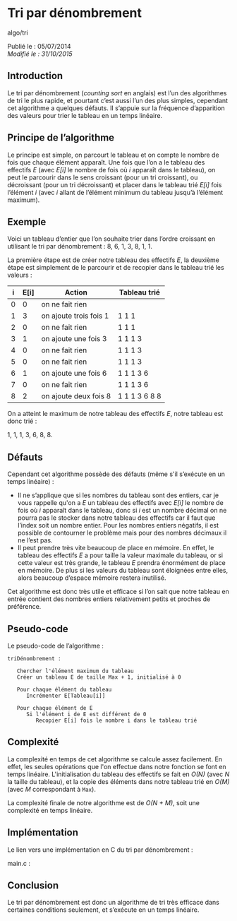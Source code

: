 Tri par dénombrement
====================
algo/tri

Publié le : 05/07/2014  
*Modifié le : 31/10/2015*

## Introduction

Le tri par dénombrement (*counting sort* en anglais) est l’un des algorithmes de tri le plus rapide, et pourtant c’est aussi l’un des plus simples, cependant cet algorithme a quelques défauts. Il s’appuie sur la fréquence d’apparition des valeurs pour trier le tableau en un temps linéaire.

## Principe de l’algorithme

Le principe est simple, on parcourt le tableau et on compte le nombre de fois que chaque élément apparaît. Une fois que l’on a le tableau des effectifs *E* (avec *E[i]* le nombre de fois où *i* apparaît dans le tableau), on peut le parcourir dans le sens croissant (pour un tri croissant), ou décroissant (pour un tri décroissant) et placer dans le tableau trié *E[i]* fois l’élément *i* (avec *i* allant de l’élément minimum du tableau jusqu’à l’élément maximum).

## Exemple

Voici un tableau d’entier que l’on souhaite trier dans l’ordre croissant en utilisant le tri par dénombrement : 8, 6, 1, 3, 8, 1, 1.

La première étape est de créer notre tableau des effectifs *E*, la deuxième étape est simplement de le parcourir et de recopier dans le tableau trié les valeurs :

| i | E[i] | Action                 | Tableau trié  |
| - | ---- | ------                 | ------------  |
| 0 | 0    | on ne fait rien        |               |
| 1 | 3    | on ajoute trois fois 1 | 1 1 1         |
| 2 | 0    | on ne fait rien        | 1 1 1         |
| 3 | 1    | on ajoute une fois 3   | 1 1 1 3       |
| 4 | 0    | on ne fait rien        | 1 1 1 3       |
| 5 | 0    | on ne fait rien        | 1 1 1 3       |
| 6 | 1    | on ajoute une fois 6   | 1 1 1 3 6     |
| 7 | 0    | on ne fait rien        | 1 1 1 3 6     |
| 8 | 2    | on ajoute deux fois 8  | 1 1 1 3 6 8 8 |

On a atteint le maximum de notre tableau des effectifs *E*, notre tableau est donc trié :

1, 1, 1, 3, 6, 8, 8.

## Défauts

Cependant cet algorithme possède des défauts (même s'il s’exécute en un temps linéaire) :

- Il ne s’applique que si les nombres du tableau sont des entiers, car je vous rappelle qu'on a *E* un tableau des effectifs avec *E[i]* le nombre de fois où *i* apparaît dans le tableau, donc si *i* est un nombre décimal on ne pourra pas le stocker dans notre tableau des effectifs car il faut que l’index soit un nombre entier. Pour les nombres entiers négatifs, il est possible de contourner le problème mais pour des nombres décimaux il ne l’est pas.
- Il peut prendre très vite beaucoup de place en mémoire. En effet, le tableau des effectifs *E* a pour taille la valeur maximale du tableau, or si cette valeur est très grande, le tableau *E* prendra énormément de place en mémoire. De plus si les valeurs du tableau sont éloignées entre elles, alors beaucoup d’espace mémoire restera inutilisé.

Cet algorithme est donc très utile et efficace si l’on sait que notre tableau en entrée contient des nombres entiers relativement petits et proches de préférence.

## Pseudo-code

Le pseudo-code de l’algorithme :

```nohighlight
triDénombrement :

   Chercher l'élément maximum du tableau
   Créer un tableau E de taille Max + 1, initialisé à 0

   Pour chaque élément du tableau
      Incrémenter E[Tableau[i]]

   Pour chaque élément de E
      Si l'élément i de E est différent de 0
         Recopier E[i] fois le nombre i dans le tableau trié
```

## Complexité

La complexité en temps de cet algorithme se calcule assez facilement. En effet, les seules opérations que l'on effectue dans notre fonction se font en temps linéaire. L'initialisation du tableau des effectifs se fait en *O(N)* (avec *N* la taille du tableau), et la copie des éléments dans notre tableau trié en *O(M)* (avec *M* correspondant à `Max`).

La complexité finale de notre algorithme est de *O(N + M)*, soit une complexité en temps linéaire.

## Implémentation

Le lien vers une implémentation en C du tri par dénombrement :

main.c :

## Conclusion

Le tri par dénombrement est donc un algorithme de tri très efficace dans certaines conditions seulement, et s’exécute en un temps linéaire.
